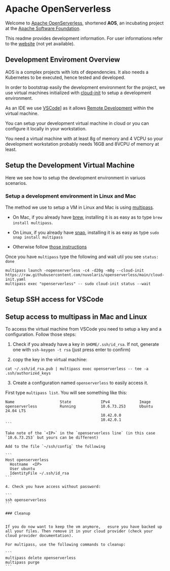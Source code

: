 # Apache OpenServerless

Welcome to [Apache OpenServerless](https://cwiki.apache.org/confluence/display/INCUBATOR/OpenServerlessProposal), shortened **AOS**, an incubating project at the [Apache Software Foundation](https://www.apache.org).

This readme provides development information. For user informations refer to the [website](https://openserverless.apache.org) (not yet available).

## Development Enviroment Overview

AOS is a complex projects with lots of dependencies. It also needs a Kubernetes to be executed, hence tested  and developed.

In order to bootstrap easily the development environment for the project, we use virtual machines initialized with [cloud-init](https://cloud-init.io/) to setup a development environment.

As an IDE we use  [VSCode](https://code.visualstudio.com/)] as it allows [Remote Development](https://code.visualstudio.com/docs/remote/remote-overview) within the virtual machine.

You can setup your development virtual machine in cloud or you can configure it locally in your workstation. 

You need a virtual machine with at least 8g of memory and 4 VCPU so your development workstation probably needs 16GB and 8VCPU of memory at least.

## Setup the Development Virtual Machine

Here we see how to setup the development environment in variuos scenarios.

### Setup a development environment in Linux and Mac

The method we use to setup a VM in Linux and Mac is using [multipass](https://multipass.run/). 

- On Mac, if you already have [brew](https://brew.sh/), installing it is as easy as to type `brew install multipass`.

- On Linux, if you already have [snap](https://snapcraft.io/), installing it is as easy as type `sudo snap install multipass`

-  Otherwise follow [those instructions](https://multipass.run/install)

Once you have `multipass` type the following and wait util you see `status: done`

```
multipass launch -nopenserverless -c4 -d20g -m8g --cloud-init https://raw.githubusercontent.com/nuvolaris/openserverless/main/cloud-init.yaml
multipass exec "openserverless" -- sudo cloud-init status --wait
```

## Setup SSH access for VSCode

## Setup access to multipass in Mac and Linux

To access the virtual machine from VSCode you need to setup a key and a configuration. Follow those steps:

1. Check if you already have a key in `$HOME/.ssh/id_rsa`. If not, generate one with  `ssh-keygen -t rsa` (just press enter to confirm)

2. copy the key in the virtual machine:

```
cat ~/.ssh/id_rsa.pub | multipass exec openserverless -- tee -a .ssh/authorized_keys
```

3. Create a configuration named `openserverless` to easily access it.

First type `multipass list`. You will see something like this:

````
Name                    State             IPv4             Image
openserverless          Running           10.6.73.253      Ubuntu 24.04 LTS
                                          10.42.0.0
                                          10.42.0.1
```

Take note of the `<IP>` in the `openserverless line` (in this case `10.6.73.253` but yours can be different)

Add to the file `~/ssh/config` the following

```
Host openserverless
  Hostname  <IP>
  User ubuntu
  IdentityFile ~/.ssh/id_rsa
```

4. Check you have access without password:

```
ssh openserverless
```

### Cleanup


If you do now want to keep the vm anymore,   esure you have backed up all your files. Then remove it in your cloud provider (check your cloud provider documentation). 

For multipass, use the following commands to cleanup:

```
multipass delete openserverless
multipass purge
```
